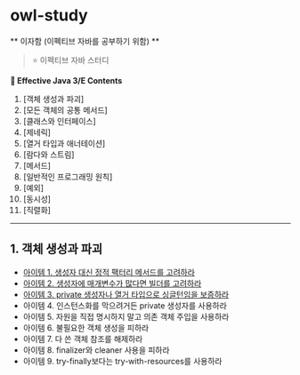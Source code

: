 # owl-study

** 이자함 (이펙티브 자바를 공부하기 위함) **
> ⭐ 이펙티브 자바 스터디

**:book: Effective Java 3/E Contents**
1. [객체 생성과 파괴]
2. [모든 객체의 공통 메서드]
3. [클래스와 인터페이스]
4. [제네릭]
5. [열거 타입과 애너테이션]
6. [람다와 스트림]
7. [메서드]
8. [일반적인 프로그래밍 원칙]
9. [예외]
10. [동시성]
11. [직렬화]

---

## 1. 객체 생성과 파괴
* [아이템 1. 생성자 대신 정적 팩터리 메서드를 고려하라](/contents/Item_1.md)
* [아이템 2. 생성자에 매개변수가 많다면 빌더를 고려하라](/contents/Item_2.md)
* [아이템 3. private 생성자나 열거 타입으로 싱글턴임을 보증하라](/contents/Item_3.md)
* 아이템 4. 인스턴스화를 막으려거든 private 생성자를 사용하라
* 아이템 5. 자원을 직접 명시하지 말고 의존 객체 주입을 사용하라
* 아이템 6. 불필요한 객체 생성을 피하라
* 아이템 7. 다 쓴 객체 참조를 해제하라
* 아이템 8. finalizer와 cleaner 사용을 피하라
* 아이템 9. try-finally보다는 try-with-resources를 사용하라
